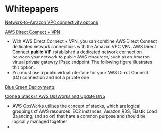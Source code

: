 # Whitepapers

[Network-to-Amazon VPC connectivity options](https://docs.aws.amazon.com/whitepapers/latest/aws-vpc-connectivity-options/network-to-amazon-vpc-connectivity-options.html)

[AWS Direct Connect + VPN](https://docs.aws.amazon.com/whitepapers/latest/aws-vpc-connectivity-options/aws-direct-connect-vpn.html)

- With AWS Direct Connect + VPN, you can combine AWS Direct Connect dedicated network connections with the Amazon VPC VPN. AWS Direct Connect **public VIF** established a dedicated network connection between your network to public AWS resources, such as an Amazon virtual private gateway IPsec endpoint. The following figure illustrates this option.
- You must use a public virtual interface for your AWS Direct Connect (DX) connection and not a private one


[Blue Green Deployments](https://d0.awsstatic.com/whitepapers/AWS_Blue_Green_Deployments.pdf)

[Clone a Stack in AWS OpsWorks and Update DNS](https://docs.aws.amazon.com/whitepapers/latest/blue-green-deployments/clone-a-stack-in-aws-opsworks-and-update-dns.html)

- AWS OpsWorks utilizes the concept of stacks, which are logical groupings of AWS resources (EC2 instances, Amazon RDS, Elastic Load Balancing, and so on) that have a common purpose and should be logically managed together
- 